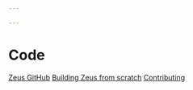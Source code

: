 ```yaml
---

---
```


# Code

[Zeus GitHub](https://github.com/ZeusLN/zeus/)
[Building Zeus from scratch](https://github.com/ZeusLN/zeus/#building-zeus-from-source)
[Contributing](https://github.com/ZeusLN/zeus/#contributing)
